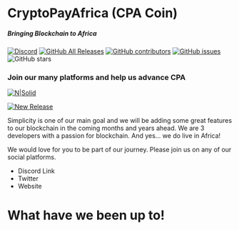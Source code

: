 # CryptoPayAfrica (CPA Coin)
##### Bringing Blockchain to Africa

[![Discord](https://img.shields.io/discord/471645937606066176?label=CryptoPayAfrica%20Discord)](https://discord.gg/HmTCVbS) [![GitHub All Releases](https://img.shields.io/github/downloads/devafrica/cpacoin/total?label=Downloads)](http://latest.cryptopay.org.za) [![GitHub contributors](https://img.shields.io/github/contributors-anon/devafrica/cpacoin?label=Contributors)](https://github.com/devafrica/cpacoin/graphs/contributors) [![GitHub issues](https://img.shields.io/github/issues/devafrica/cpacoin?label=Issues)](https://github.com/devafrica/cpacoin/issues) ![GitHub stars](https://img.shields.io/github/stars/devafrica/cpacoin?label=Github%20Stars)

### Join our many platforms and help us advance CPA 
[![N|Solid](https://cldup.com/dTxpPi9lDf.thumb.png)](https://nodesource.com/products/nsolid)

[![New Release](https://github.com/cdevafrica/cpacoin/)](https://travis-ci.org/joemccann/dillinger)

Simplicity is one of our main goal and we will be adding some great features to our blockchain in the coming months and years ahead. We are 3 developers with a passion for blockchain. And yes… we do live in Africa!  

We would love for you to be part of our journey. Please join us on any of our social platforms.

  - Discord Link 
  - Twitter
  - Website

# What have we been up to!
